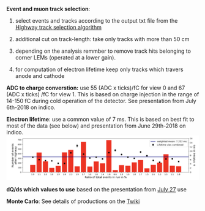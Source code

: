 **Event and muon track selection**:
1. select events and tracks according to the output txt file from the [Highway track selection algorithm](../Event-track-selection/HighwayAlgorithm/)

2. additional cut on track-length: take only tracks with more than 50 cm

3. depending on the analysis remmber to remove track hits belonging to corner LEMs (operated at a lower gain). 

4. for computation of electron lifetime keep only tracks which travers anode and cathode

**ADC to charge converstion:** use 55 (ADC x ticks)/fC for view 0 and 67 (ADC x ticks) /fC for view 1.
This is based on charge injection in the range of 14-150 fC during cold operation of the detector. See presentation from July 6th-2018 on indico. 

**Electron lifetime**: use a common value of 7 ms. This is based on best fit to most of the data (see below) and presentation from June 29th-2018 on indico.
![alt text](Lifetime_all_runs.png)


**dQ/ds which values to use**
based on the presentation from [July 27](https://indico.cern.ch/event/746969/contributions/3089479/attachments/1694455/2727077/purity311_update.pdf/)
use 


**Monte Carlo**: 
See details of productions on the [Twiki](https://twiki.cern.ch/twiki/bin/view/Sandbox/MonteCarloSamples3x1x1)

